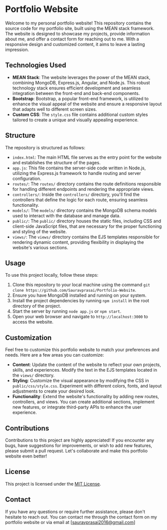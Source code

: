 # Portfolio Website

Welcome to my personal portfolio website! This repository contains the source code for my portfolio site, built using the MEAN stack framework. The website is designed to showcase my projects, provide information about me, and offer a contact form for reaching out to me. With a responsive design and customized content, it aims to leave a lasting impression.

## Technologies Used

- **MEAN Stack**: The website leverages the power of the MEAN stack, combining MongoDB, Express.js, Angular, and Node.js. This robust technology stack ensures efficient development and seamless integration between the front-end and back-end components.
- **Bootstrap**: Bootstrap, a popular front-end framework, is utilized to enhance the visual appeal of the website and ensure a responsive layout that adapts well to different screen sizes.
- **Custom CSS**: The `style.css` file contains additional custom styles tailored to create a unique and visually appealing experience.

## Structure

The repository is structured as follows:

- `index.html`: The main HTML file serves as the entry point for the website and establishes the structure of the pages.
- `app.js`: This file contains the server-side code written in Node.js, utilizing the Express.js framework to handle routing and server configuration.
- `routes/`: The `routes/` directory contains the route definitions responsible for handling different endpoints and rendering the appropriate views.
- `controllers/`: Inside the `controllers/` directory, you'll find the controllers that define the logic for each route, ensuring seamless functionality.
- `models/`: The `models/` directory contains the MongoDB schema models used to interact with the database and manage data.
- `public/`: The `public/` directory houses the static files, including CSS and client-side JavaScript files, that are necessary for the proper functioning and styling of the website.
- `views/`: The `views/` directory contains the EJS templates responsible for rendering dynamic content, providing flexibility in displaying the website's various sections.

## Usage

To use this project locally, follow these steps:

1. Clone this repository to your local machine using the command `git clone https://github.com/Sauravprasai/Portfolio-Website`.
2. Ensure you have MongoDB installed and running on your system.
3. Install the project dependencies by running `npm install` in the root directory of the project.
4. Start the server by running `node app.js` or `npm start`.
5. Open your web browser and navigate to `http://localhost:3000` to access the website.

## Customization

Feel free to customize this portfolio website to match your preferences and needs. Here are a few areas you can customize:

- **Content**: Update the content of the website to reflect your own projects, skills, and experiences. Modify the text in the EJS templates located in the `views/` directory.
- **Styling**: Customize the visual appearance by modifying the CSS in `public/css/style.css`. Experiment with different colors, fonts, and layout adjustments to create your desired look.
- **Functionality**: Extend the website's functionality by adding new routes, controllers, and views. You can create additional sections, implement new features, or integrate third-party APIs to enhance the user experience.

## Contributions

Contributions to this project are highly appreciated! If you encounter any bugs, have suggestions for improvements, or wish to add new features, please submit a pull request. Let's collaborate and make this portfolio website even better!

## License

This project is licensed under the [MIT License](LICENSE).

## Contact

If you have any questions or require further assistance, please don't hesitate to reach out. You can contact me through the contact form on my portfolio website or via email at [sauravprasai2016@gmail.com]
